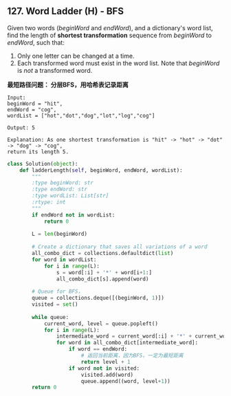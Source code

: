 ## 127. Word Ladder (H) - BFS

Given two words (*beginWord* and *endWord*), and a dictionary's word list, find the length of **shortest transformation** sequence from *beginWord* to *endWord*, such that:

1. Only one letter can be changed at a time.
2. Each transformed word must exist in the word list. Note that *beginWord* is *not* a transformed word.

**最短路径问题： 分层BFS，用哈希表记录距离** 

```
Input:
beginWord = "hit",
endWord = "cog",
wordList = ["hot","dot","dog","lot","log","cog"]

Output: 5

Explanation: As one shortest transformation is "hit" -> "hot" -> "dot" -> "dog" -> "cog",
return its length 5.
```

```python
class Solution(object):
    def ladderLength(self, beginWord, endWord, wordList):
        """
        :type beginWord: str
        :type endWord: str
        :type wordList: List[str]
        :rtype: int
        """
        if endWord not in wordList:
            return 0
        
        L = len(beginWord)
        
        # Create a dictionary that saves all variations of a word 
        all_combo_dict = collections.defaultdict(list)
        for word in wordList:
            for i in range(L):
                s = word[:i] + '*' + word[i+1:]
                all_combo_dict[s].append(word)
        
        # Queue for BFS，
        queue = collections.deque([(beginWord, 1)])
        visited = set()
        
        while queue:
            current_word, level = queue.popleft()
            for i in range(L):
                intermediate_word = current_word[:i] + '*' + current_word[i+1:]
                for word in all_combo_dict[intermediate_word]:
                    if word == endWord:
                        # 返回当前距离，因为BFS，一定为最短距离
                        return level + 1
                    if word not in visited:
                        visited.add(word)
                        queue.append((word, level+1))
        return 0
```